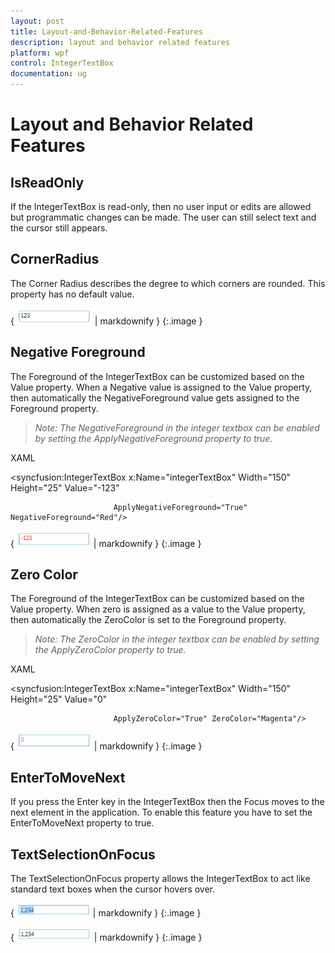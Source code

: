 ```yaml
---
layout: post
title: Layout-and-Behavior-Related-Features
description: layout and behavior related features
platform: wpf
control: IntegerTextBox 
documentation: ug
---
```


# Layout and Behavior Related Features

## IsReadOnly

If the IntegerTextBox is read-only, then no user input or edits are allowed but programmatic changes can be made. The user can still select text and the cursor still appears.

## CornerRadius

The Corner Radius describes the degree to which corners are rounded. This property has no default value.

{ ![](Layout-and-Behavior-Related-Features_images/Layout-and-Behavior-Related-Features_img1.png) | markdownify }
{:.image }


## Negative Foreground

The Foreground of the IntegerTextBox can be customized based on the Value property. When a Negative value is assigned to the Value property, then automatically the NegativeForeground value gets assigned to the Foreground property.

> _Note: The NegativeForeground in the integer textbox can be enabled by setting the ApplyNegativeForeground property to true._



XAML



<syncfusion:IntegerTextBox x:Name="integerTextBox" Width="150" Height="25" Value="-123" 

                           ApplyNegativeForeground="True" NegativeForeground="Red"/>



{ ![](Layout-and-Behavior-Related-Features_images/Layout-and-Behavior-Related-Features_img2.png) | markdownify }
{:.image }


## Zero Color

The Foreground of the IntegerTextBox can be customized based on the Value property. When zero is assigned as a value to the Value property, then automatically the ZeroColor is set to the Foreground property.

> _Note: The ZeroColor in the integer textbox can be enabled by setting the ApplyZeroColor property to true._



XAML



<syncfusion:IntegerTextBox x:Name="integerTextBox" Width="150" Height="25" Value="0" 

                           ApplyZeroColor="True" ZeroColor="Magenta"/>



{ ![](Layout-and-Behavior-Related-Features_images/Layout-and-Behavior-Related-Features_img3.png) | markdownify }
{:.image }


## EnterToMoveNext

If you press the Enter key in the IntegerTextBox then the Focus moves to the next element in the application. To enable this feature you have to set the EnterToMoveNext property to true.

## TextSelectionOnFocus

The TextSelectionOnFocus property allows the IntegerTextBox to act like standard text boxes when the cursor hovers over. 

{ ![](Layout-and-Behavior-Related-Features_images/Layout-and-Behavior-Related-Features_img4.png) | markdownify }
{:.image }


{ ![](Layout-and-Behavior-Related-Features_images/Layout-and-Behavior-Related-Features_img5.png) | markdownify }
{:.image }


